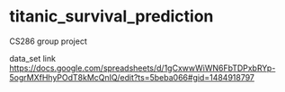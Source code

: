 # titanic_survival_prediction
CS286 group project

data_set link
https://docs.google.com/spreadsheets/d/1gCxwwWiWN6FbTDPxbRYp-5ogrMXfHhyPOdT8kMcQnIQ/edit?ts=5beba066#gid=1484918797